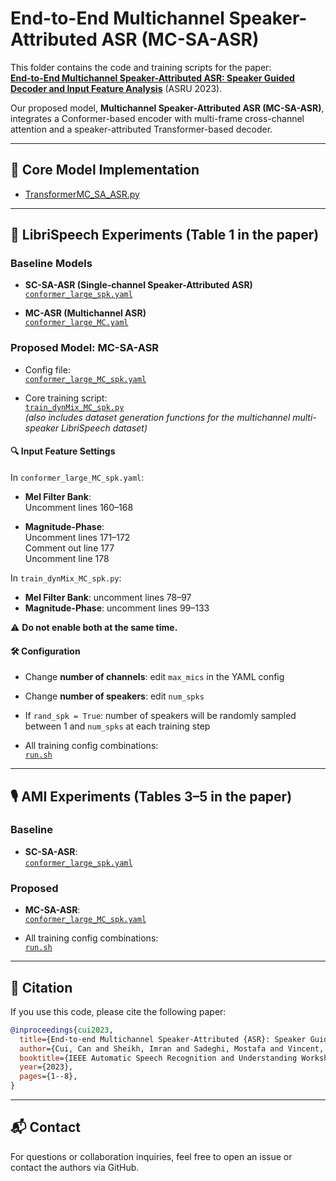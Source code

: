 # End-to-End Multichannel Speaker-Attributed ASR (MC-SA-ASR)

This folder contains the code and training scripts for the paper:  
**[End-to-End Multichannel Speaker-Attributed ASR: Speaker Guided Decoder and Input Feature Analysis](https://arxiv.org/abs/2310.10106)** (ASRU 2023).

Our proposed model, **Multichannel Speaker-Attributed ASR (MC-SA-ASR)**, integrates a Conformer-based encoder with multi-frame cross-channel attention and a speaker-attributed Transformer-based decoder.

---

## 🔧 Core Model Implementation

- [TransformerMC_SA_ASR.py](https://github.com/can-cui/speechbrain-related/blob/main/speechbrain/lobes/models/transformer/TransformerMC_SA_ASR.py)

---

## 🧪 LibriSpeech Experiments (Table 1 in the paper)

### Baseline Models

- **SC-SA-ASR (Single-channel Speaker-Attributed ASR)**  
  [`conformer_large_spk.yaml`](https://github.com/can-cui/speechbrain-related/blob/main/recipes/LibriSpeech/ASR/transformer/hparams/conformer_large_spk.yaml)

- **MC-ASR (Multichannel ASR)**  
  [`conformer_large_MC.yaml`](https://github.com/can-cui/speechbrain-related/blob/main/recipes/LibriSpeech/ASR/transformer/hparams/conformer_large_MC.yaml)

### Proposed Model: MC-SA-ASR

- Config file:  
  [`conformer_large_MC_spk.yaml`](https://github.com/can-cui/speechbrain-related/blob/main/recipes/LibriSpeech/ASR/transformer/hparams/conformer_large_MC_spk.yaml)

- Core training script:  
  [`train_dynMix_MC_spk.py`](https://github.com/can-cui/speechbrain-related/blob/main/recipes/LibriSpeech/ASR/transformer/train_dynMix_MC_spk.py)  
  *(also includes dataset generation functions for the multichannel multi-speaker LibriSpeech dataset)*

#### 🔍 Input Feature Settings

In `conformer_large_MC_spk.yaml`:

- **Mel Filter Bank**:  
  Uncomment lines 160–168

- **Magnitude-Phase**:  
  Uncomment lines 171–172  
  Comment out line 177  
  Uncomment line 178

In `train_dynMix_MC_spk.py`:

- **Mel Filter Bank**: uncomment lines 78–97  
- **Magnitude-Phase**: uncomment lines 99–133  

⚠️ **Do not enable both at the same time.**

#### 🛠️ Configuration

- Change **number of channels**: edit `max_mics` in the YAML config  
- Change **number of speakers**: edit `num_spks`  
- If `rand_spk = True`: number of speakers will be randomly sampled between 1 and `num_spks` at each training step

- All training config combinations:  
  [`run.sh`](https://github.com/can-cui/speechbrain-related/blob/main/recipes/LibriSpeech/ASR/transformer/run.sh)

---

## 🎙️ AMI Experiments (Tables 3–5 in the paper)

### Baseline

- **SC-SA-ASR**:  
  [`conformer_large_spk.yaml`](https://github.com/can-cui/speechbrain-related/blob/main/recipes/AMI/ASR/transformer/hparams/conformer_large_spk.yaml)

### Proposed

- **MC-SA-ASR**:  
  [`conformer_large_MC_spk.yaml`](https://github.com/can-cui/speechbrain-related/blob/main/recipes/AMI/ASR/transformer/hparams/conformer_large_MC_spk.yaml)

- All training config combinations:  
  [`run.sh`](https://github.com/can-cui/speechbrain-related/blob/main/recipes/AMI/ASR/transformer/run.sh)

---

## 📖 Citation

If you use this code, please cite the following paper:

```bibtex
@inproceedings{cui2023,
  title={End-to-end Multichannel Speaker-Attributed {ASR}: Speaker Guided Decoder and Input Feature Analysis},
  author={Cui, Can and Sheikh, Imran and Sadeghi, Mostafa and Vincent, Emmanuel},
  booktitle={IEEE Automatic Speech Recognition and Understanding Workshop (ASRU)},
  year={2023},
  pages={1--8},
}
```
---

## 📬 Contact

For questions or collaboration inquiries, feel free to open an issue or contact the authors via GitHub.
